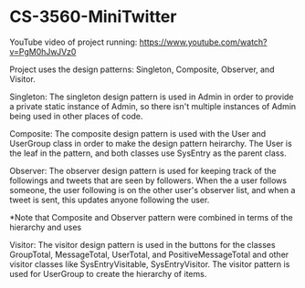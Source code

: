 # CS-3560-MiniTwitter

YouTube video of project running: https://www.youtube.com/watch?v=PgM0hJwJVz0

Project uses the design patterns: Singleton, Composite, Observer, and Visitor. 

Singleton: The singleton design pattern is used in Admin in order to provide a private static instance of Admin, so there isn't multiple instances of Admin being used in other places of code. 

Composite: The composite design pattern is used with the User and UserGroup class in order to make the design pattern heirarchy. The User is the leaf in the pattern, and both classes use SysEntry as the parent class.  

Observer: The observer design pattern is used for keeping track of the followings and tweets that are seen by followers. When the a user follows someone, the user following is on the other user's observer list, and when a tweet is sent, this updates anyone following the user.   

*Note that Composite and Observer pattern were combined in terms of the hierarchy and uses 

Visitor: The visitor design pattern is used in the buttons for the classes GroupTotal, MessageTotal, UserTotal, and PositiveMessageTotal and other visitor classes like SysEntryVisitable, SysEntryVisitor. The visitor pattern is used for UserGroup to create the hierarchy of items. 

